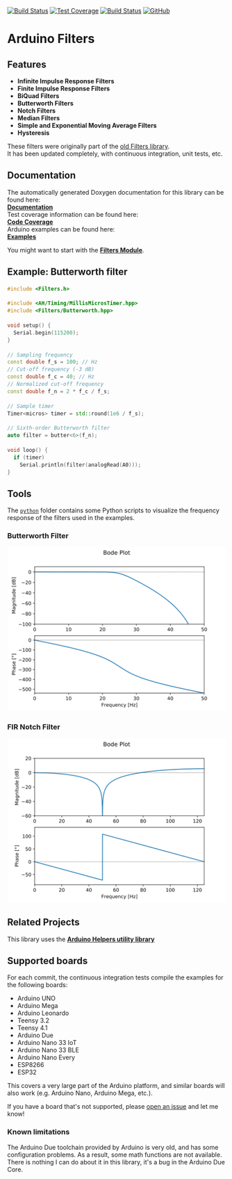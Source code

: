[![Build Status](https://github.com/tttapa/Arduino-Filters/workflows/CI%20Tests/badge.svg)](https://github.com/tttapa/Arduino-Filters/actions)
[![Test Coverage](https://img.shields.io/endpoint?url=https://raw.githubusercontent.com/tttapa/Arduino-Filters/master/docs/Coverage/shield.io.coverage.json)](https://tttapa.github.io/Arduino-Filters/Coverage/index.html)
[![Build Status](https://travis-ci.org/tttapa/Arduino-Filters.svg?branch=master)](https://travis-ci.org/tttapa/Arduino-Filters)
[![GitHub](https://img.shields.io/github/stars/tttapa/Arduino-Filters?label=GitHub&logo=github)](https://github.com/tttapa/Arduino-Filters)

# Arduino Filters

## Features

- **Infinite Impulse Response Filters**
- **Finite Impulse Response Filters**
- **BiQuad Filters**
- **Butterworth Filters**
- **Notch Filters**
- **Median Filters**
- **Simple and Exponential Moving Average Filters**
- **Hysteresis**

These filters were originally part of the
[old Filters library](https://github.com/tttapa/Filters).  
It has been updated completely, with continuous integration, unit tests, etc.

## Documentation

The automatically generated Doxygen documentation for this library can be found 
here:  
[**Documentation**](https://tttapa.github.io/Arduino-Filters/Doxygen/index.html)  
Test coverage information can be found here:  
[**Code Coverage**](https://tttapa.github.io/Arduino-Filters/Coverage/index.html)  
Arduino examples can be found here:  
[**Examples**](https://tttapa.github.io/Arduino-Filters/Doxygen/examples.html)

You might want to start with the 
[**Filters Module**](https://tttapa.github.io/Arduino-Filters/Doxygen/d2/d5a/group__Filters.html).

## Example: Butterworth filter

```cpp
#include <Filters.h>

#include <AH/Timing/MillisMicrosTimer.hpp>
#include <Filters/Butterworth.hpp>

void setup() {
  Serial.begin(115200);
}

// Sampling frequency
const double f_s = 100; // Hz
// Cut-off frequency (-3 dB)
const double f_c = 40; // Hz
// Normalized cut-off frequency
const double f_n = 2 * f_c / f_s;

// Sample timer
Timer<micros> timer = std::round(1e6 / f_s);

// Sixth-order Butterworth filter
auto filter = butter<6>(f_n);

void loop() {
  if (timer)
    Serial.println(filter(analogRead(A0)));
}
```

## Tools

The [`python`](python) folder contains some Python scripts to visualize the
frequency response of the filters used in the examples.  

### Butterworth Filter
![Butterworth.ino](python/butterworth.svg)

### FIR Notch Filter
![FIRNotch.ino](python/firnotch.svg)

## Related Projects

This library uses the
[**Arduino Helpers utility library**](https://github.com/tttapa/Arduino-Helpers)

## Supported boards

For each commit, the continuous integration tests compile the examples for the
following boards:

- Arduino UNO
- Arduino Mega
- Arduino Leonardo
- Teensy 3.2
- Teensy 4.1
- Arduino Due
- Arduino Nano 33 IoT
- Arduino Nano 33 BLE
- Arduino Nano Every
- ESP8266
- ESP32

This covers a very large part of the Arduino platform, and similar boards will
also work (e.g. Arduino Nano, Arduino Mega, etc.).

If you have a board that's not supported, please 
[open an issue](https://github.com/tttapa/Arduino-Helpers/issues/new)
and let me know!

### Known limitations

The Arduino Due toolchain provided by Arduino is very old, and has some 
configuration problems. As a result, some math functions are not available.  
There is nothing I can do about it in this library, it's a bug in the Arduino 
Due Core.
